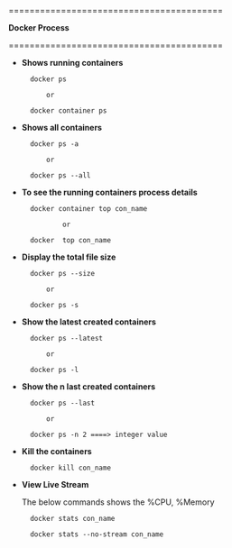 =========================================

   
   **Docker Process**
 

=========================================

* **Shows running containers**

        docker ps
        
            or
            
        docker container ps

* **Shows all containers**
        
        docker ps -a
        
            or
            
        docker ps --all


* **To see the running containers process details**

        docker container top con_name
        
                or
                
        docker  top con_name
        
* **Display the total file size**

        docker ps --size
        
            or
            
        docker ps -s
        
* **Show the latest created containers**

        docker ps --latest
        
            or
            
        docker ps -l
        
* **Show the n last created containers**

        docker ps --last
        
            or
            
        docker ps -n 2 ====> integer value
        
* **Kill the containers**

        docker kill con_name
        
* **View Live Stream**

    The below commands shows the %CPU, %Memory

        docker stats con_name 
        
        docker stats --no-stream con_name